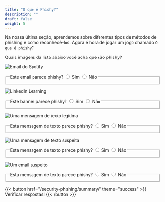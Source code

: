 ```yaml
---
title: "O que é Phishy?"
description: ""
draft: false
weight: 5
---
```


Na nossa última seção, aprendemos sobre diferentes tipos de métodos de phishing e como reconhecê-los. Agora é hora de jogar um jogo chamado `O que é phishy`?

Quais imagens da lista abaixo você acha que são phishy?

![Email do Spotify](../media/Spotify_email.jpg?classes=border,shadow)

<fieldset>  
  <legend>Este email parece phishy?
    <input type="radio" id="notify-on1" name="notify1" value="on" >
    <label for="notify-on">Sim</label>
    <input type="radio" id="notify-off1" name="notify1" value="off">
    <label for="notify-off">Não</label>
  </legend>
</fieldset>

<!--

![Não é possível carregar a imagem](legit_email_1.png?classes=border,shadow)

<fieldset>  
<legend>Este email parece phishy?</legend>
  <input type="radio" id="notify-on1" name="notify1" value="on" >
  <label for="notify-on">Sim</label>
  <input type="radio" id="notify-off1" name="notify1" value="off">
  <label for="notify-off">Não</label>
</fieldset>
-->

![LinkedIn Learning](../media/linkedIn.png)

<fieldset>  
  <legend>Este banner parece phishy?
    <input type="radio" id="notify-on1" name="notify1" value="on" >
    <label for="notify-on">Sim</label>
    <input type="radio" id="notify-off1" name="notify1" value="off">
    <label for="notify-off">Não</label>
  </legend>
</fieldset>

![Uma mensagem de texto legítima](../media/Legit_text.jpeg?classes=border,shadow)

<fieldset>  
  <legend>Esta mensagem de texto parece phishy?
    <input type="radio" id="notify-on1" name="notify1" value="on" >
    <label for="notify-on">Sim</label>
    <input type="radio" id="notify-off1" name="notify1" value="off">
    <label for="notify-off">Não</label>
  </legend>
</fieldset>

![Uma mensagem de texto suspeita](../media/sus_text.JPG?classes=border,shadow)

<fieldset>  
  <legend>Esta mensagem de texto parece phishy?
    <input type="radio" id="notify-on1" name="notify1" value="on" >
    <label for="notify-on">Sim</label>
    <input type="radio" id="notify-off1" name="notify1" value="off">
    <label for="notify-off">Não</label>
  </legend>
</fieldset>

![Um email suspeito](../media/sus_email.JPG?classes=border,shadow)

<fieldset>  
  <legend>Esta mensagem de texto parece phishy?
    <input type="radio" id="notify-on1" name="notify1" value="on" >
    <label for="notify-on">Sim</label>
    <input type="radio" id="notify-off1" name="notify1" value="off">
    <label for="notify-off">Não</label>
  </legend>
</fieldset>

<!--

![Não é possível carregar a imagem](legit_email_2.png?classes=border,shadow)

<fieldset>  
<legend>Esta mensagem de texto parece phishy?</legend>
  <input type="radio" id="notify-on1" name="notify1" value="on" >
  <label for="notify-on">Sim</label>
  <input type="radio" id="notify-off1" name="notify1" value="off">
  <label for="notify-off">Não</label>
</fieldset> -->

{{< button href="/security-phishing/summary/" theme="success" >}} Verificar respostas! {{< /button >}}
